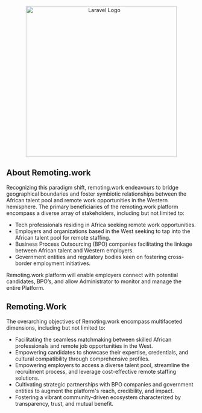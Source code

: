 <p align="center"><a href="https://laravel.com" target="_blank"><img src="https://raw.githubusercontent.com/laravel/art/master/logo-lockup/5%20SVG/2%20CMYK/1%20Full%20Color/laravel-logolockup-cmyk-red.svg" width="400" alt="Laravel Logo"></a></p>

## About Remoting.work

Recognizing this paradigm shift, remoting.work endeavours to bridge geographical boundaries and foster symbiotic relationships between the African talent pool and remote work opportunities in the Western hemisphere.
The primary beneficiaries of the remoting.work platform encompass a diverse array of stakeholders, including but not limited to:
- Tech professionals residing in Africa seeking remote work opportunities.
- Employers and organizations based in the West seeking to tap into the African talent pool for remote staffing.
- Business Process Outsourcing (BPO) companies facilitating the linkage between African talent and Western employers.
- Government entities and regulatory bodies keen on fostering cross-border employment initiatives.

Remoting.work platform will enable employers connect with potential candidates, BPO’s, and allow Administrator to monitor and manage the entire Platform.
## Remoting.Work

The overarching objectives of Remoting.work encompass multifaceted dimensions, including but not limited to:
- Facilitating the seamless matchmaking between skilled African professionals and remote job opportunities in the West.
- Empowering candidates to showcase their expertise, credentials, and cultural compatibility through comprehensive profiles.
- Empowering employers to access a diverse talent pool, streamline the recruitment process, and leverage cost-effective remote staffing solutions.
- Cultivating strategic partnerships with BPO companies and government entities to augment the platform's reach, credibility, and impact.
- Fostering a vibrant community-driven ecosystem characterized by transparency, trust, and mutual benefit.
